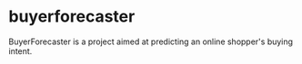 # buyerforecaster
BuyerForecaster is a project aimed at predicting an online shopper's buying intent.
